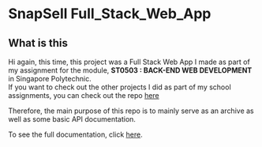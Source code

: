 # SnapSell Full_Stack_Web_App  

## What is this

Hi again, this time, this project was a Full Stack Web App I made as part of my assignment for the module, **ST0503 : BACK-END WEB DEVELOPMENT** in Singapore Polytechnic.  
If you want to check out the other projects I did as part of my school assignments, you can check out the repo [here](https://github.com/chuanhao01/Public_SP)   

Therefore, the main purpose of this repo is to mainly serve as an archive as well as some basic API documentation.  

To see the full documentation, click [here](https://chuanhao01.github.io/Full_Stack_Web_App/docs/#/).
